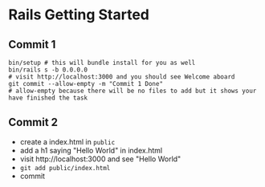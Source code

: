 # Rails Getting Started

## Commit 1
```
bin/setup # this will bundle install for you as well
bin/rails s -b 0.0.0.0
# visit http://localhost:3000 and you should see Welcome aboard
git commit --allow-empty -m "Commit 1 Done"
# allow-empty because there will be no files to add but it shows your have finished the task
```

## Commit 2

* create a index.html in `public`
* add a h1 saying "Hello World" in index.html
* visit http://localhost:3000 and see "Hello World"
* `git add public/index.html`
* commit

